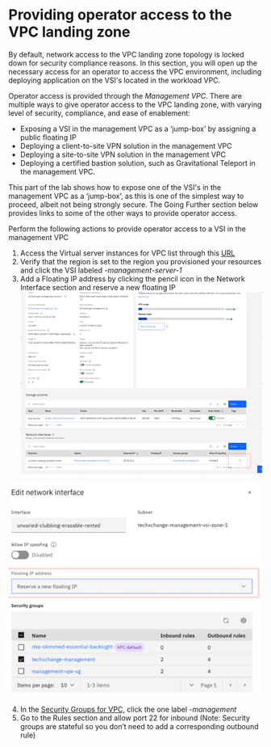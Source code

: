 # Providing operator access to the VPC landing zone

By default, network access to the VPC landing zone topology is locked down for security compliance reasons. In this section, you will open up the necessary access for an operator to access the VPC environment, including deploying application on the VSI's located in the workload VPC.

Operator access is provided through the _Management VPC_. There are multiple ways to give operator access to the VPC landing zone, with varying level of security, compliance, and ease of enablement:

- Exposing a VSI in the management VPC as a ‘jump-box’ by assigning a public floating IP
- Deploying a client-to-site VPN solution in the management VPC
- Deploying a site-to-site VPN solution in the management VPC
- Deploying a certified bastion solution, such as Gravitational Teleport in the management VPC.

This part of the lab shows how to expose one of the VSI's in the management VPC as a ‘jump-box’, as this is one of the simplest way to proceed, albeit not being strongly secure. The Going Further section below provides links to some of the other ways to provide operator access.

Perform the following actions to provide operator access to a VSI in the management VPC

1. Access the Virtual server instances for VPC list through this [URL](https://cloud.ibm.com/vpc-ext/compute/vs)
2. Verify that the region is set to the region you provisioned your resources and click the VSI labeled _<initials>-management-server-1_
3. Add a Floating IP address by clicking the pencil icon in the Network Interface section and reserve a new floating IP
   ![Pencil icon](../images/part1-20-network-int-pencil.png)

![Floating IP](../images/part1-20-floating-ip.png)

4. In the [Security Groups for VPC](https://cloud.ibm.com/vpc-ext/network/securityGroups), click the one label _<initials>-management_
5. Go to the Rules section and allow port 22 for inbound (Note: Security groups are stateful so you don’t need to add a corresponding outbound rule)
